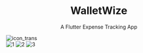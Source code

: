 
<h1 align="center">WalletWize</h1>

<p align="center">A Flutter Expense Tracking App</p>


![icon_trans](https://github.com/omar546/walletwize/assets/71936776/7ce7ec14-0b2a-46ad-b85d-920dcdcac23b)
<br>
![1](https://github.com/user-attachments/assets/3fb50e13-09c8-4312-beec-b03a1adeab92)
![2](https://github.com/user-attachments/assets/1438771f-5ffc-421b-b28a-ec5d697710df)
![3](https://github.com/user-attachments/assets/62e732dc-cea2-4567-b63f-d48648ad3075)
